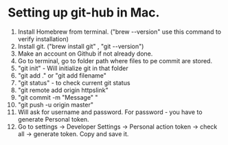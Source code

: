 # Setting up git-hub in Mac.
1. Install Homebrew from terminal. ("brew --version" use this command to verify installation)
2. Install git. ("brew install git" , "git --version")
3. Make an account on Github if not already done.
4. Go to terminal, go to folder path where files to pe commit are stored.
5. "git init" - Will initialize git in that folder
6. "git add ." or "git add filename"
7. "git status" - to check current git status
8. "git remote add origin httpslink"
9. "git commit -m "Message" "
10. "git push -u origin master"
11. Will ask for username and password. For password - you have to generate Personal token.
12. Go to settings -> Developer Settings -> Personal action token -> check all -> generate token. Copy and save it.

